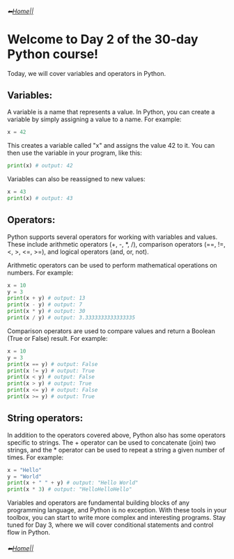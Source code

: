 ###### ⬅[Home||](https://github.com/ermiaswalelgne/Python-in-a-Month-A-Step-by-Step-Guide-to-Mastering-the-Language)

# Welcome to Day 2 of the 30-day Python course! 
Today, we will cover variables and operators in Python.

## Variables:
A variable is a name that represents a value. In Python, you can create a variable by simply assigning a value to a name. For example:
```python
x = 42

```

This creates a variable called "x" and assigns the value 42 to it. You can then use the variable in your program, like this:
```python
print(x) # output: 42
```

Variables can also be reassigned to new values:

```python
x = 43
print(x) # output: 43
```

## Operators:
Python supports several operators for working with variables and values. These include arithmetic operators (+, -, *, /), comparison operators (==, !=, <, >, <=, >=), and logical operators (and, or, not).

Arithmetic operators can be used to perform mathematical operations on numbers. For example:
```python
x = 10
y = 3
print(x + y) # output: 13
print(x - y) # output: 7
print(x * y) # output: 30
print(x / y) # output: 3.3333333333333335

```

Comparison operators are used to compare values and return a Boolean (True or False) result. For example:
```python
x = 10
y = 3
print(x == y) # output: False
print(x != y) # output: True
print(x < y) # output: False
print(x > y) # output: True
print(x <= y) # output: False
print(x >= y) # output: True
```

## String operators:
In addition to the operators covered above, Python also has some operators specific to strings. The + operator can be used to concatenate (join) two strings, and the * operator can be used to repeat a string a given number of times. 
For example:
```python
x = "Hello"
y = "World"
print(x + " " + y) # output: "Hello World"
print(x * 3) # output: "HelloHelloHello"
```

Variables and operators are fundamental building blocks of any programming language, and Python is no exception. With these tools in your toolbox, you can start to write more complex and interesting programs. Stay tuned for Day 3, where we will cover conditional statements and control flow in Python.


###### ⬅[Home||](https://github.com/ermiaswalelgne/Python-in-a-Month-A-Step-by-Step-Guide-to-Mastering-the-Language)
